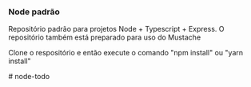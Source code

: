 <h3>Node padrão</h3>

<p>Repositório padrão para projetos Node + Typescript + Express.
    <span>O repositório também está preparado para uso do Mustache</span>
</p>

<p>Clone o respositório e então execute o comando "npm install" ou "yarn install"</p>#   n o d e - t o d o  
 